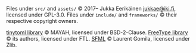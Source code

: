 Files under `src/` and `assets/` © 2017– Jukka Eerikäinen <jukkae@iki.fi>, licensed under GPL-3.0.
Files under `include/` and `frameworks/` © their respective copyright owners.

[tinytoml library](https://github.com/mayah/tinytoml) © MAYAH, licensed under BSD-2-Clause.
[FreeType library](https://www.freetype.org/) © its authors, licensed under FTL.
[SFML](https://www.sfml-dev.org/) © Laurent Gomila, licensed under Zlib.
